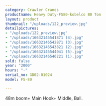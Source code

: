```yaml
---
category: Crawler Cranes
productname: Heavy Duty-FS80-kobelco 80 Ton
layout: product
thumbnail: "/uploads/122_preview.jpg"
detailpictures:
- "/uploads/122_preview.jpg"
- "/uploads/16632146541871 (4).jpg"
- "/uploads/16632146542871 (3).jpg"
- "/uploads/16632146543821 (2).jpg"
- "/uploads/16632146544041 (5).jpg"
- "/uploads/16632146546221 (1).jpg"
sold: false
year: "2000"
hours: "-"
serial_no: GD02-01024
model: FS-80

---
```

48m boom+ Main Hook+ Middle, Ball.